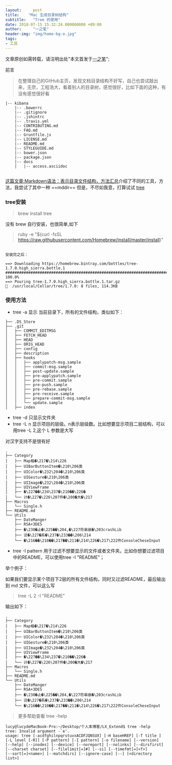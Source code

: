 ```yaml
---
layout:     post
title:    "Mac 生成目录树结构"
subtitle:   "Tree 的使用"
date: 2018-07-15 15:32:24.000000000 +09:00
author:     "一之笔"
header-img: "img/home-bg-o.jpg"
tags:
- 工具
---
```


文章原创如需转载，请注明出处"本文首发于[一之笔](https://yizibi.github.io/)";


前言
> 在整理自己的GitHub主页，发现文档目录结构不好写，自己也尝试敲出来，无奈，工程浩大，看着别人的目录树，感觉很好，比如下面的这种，有没有感觉很好看

```
|-- kibana
    |-- .bowerrc
    |-- .gitignore
    |-- .jshintrc
    |-- .travis.yml
    |-- CONTRIBUTING.md
    |-- FAQ.md
    |-- Gruntfile.js
    |-- LICENSE.md
    |-- README.md
    |-- STYLEGUIDE.md
    |-- bower.json
    |-- package.json
    |-- docs
    |   |-- access.asciidoc
    
```
[这篇文章:Markdown语法：表示目录文件结构，方法汇总](https://vimsky.com/article/3606.html)介绍了不同的工具，方法，我尝试了其中一种 ==mddir== 但是，不尽如我意，打算试试  [tree](http://mama.indstate.edu/users/ice/tree/)

### tree安装

> brew install tree

没有 brew  自行安装，也很简单,如下

> ruby -e "$(curl -fsSL https://raw.githubusercontent.com/Homebrew/install/master/install)"


```

安装完之后：

==> Downloading https://homebrew.bintray.com/bottles/tree-1.7.0.high_sierra.bottle.1
######################################################################## 100.0%
==> Pouring tree-1.7.0.high_sierra.bottle.1.tar.gz
🍺  /usr/local/Cellar/tree/1.7.0: 8 files, 114.3KB

```

### 使用方法

* tree -a 显示 当前目录下，所有的文件结构，类似如下：

```
├── .DS_Store
├── .git
│   ├── COMMIT_EDITMSG
│   ├── FETCH_HEAD
│   ├── HEAD
│   ├── ORIG_HEAD
│   ├── config
│   ├── description
│   ├── hooks
│   │   ├── applypatch-msg.sample
│   │   ├── commit-msg.sample
│   │   ├── post-update.sample
│   │   ├── pre-applypatch.sample
│   │   ├── pre-commit.sample
│   │   ├── pre-push.sample
│   │   ├── pre-rebase.sample
│   │   ├── pre-receive.sample
│   │   ├── prepare-commit-msg.sample
│   │   └── update.sample
│   ├── index

```
* tree -d 只显示文件夹
* tree -L n 显示项目的层级。n表示层级数。比如想要显示项目二层结构，可以用tree -L 2,这个 L 参数是大写

对汉字支持不是很有好

```
.
├── Category
│   ├── Map格�\217�\214\226
│   ├── UIBarButtonItem�\210\206类
│   ├── UIColor�\232\204�\210\206类
│   ├── UIGesture�\210\206类
│   ├── UIImage�\232\204�\210\206类
│   ├── UIViewFrame
│   ├── �\227��\234\237�\210��\226�
│   └── 计�\227�\226\207件�\200�大�\217
├── Macros
│   └── Single.h
├── README.md
└── Utils
    ├── DateManger
    ├── RSA+3DES
    ├── �\230�止�\225��\204,�\227符串崩�\203crashLib
    ├── 访�\227�系�\237�\233��\206\214
    └── �\216��\210��\217��\211�\214\226�\217\222件ConsoleCheseInput

```

* tree -I pattern 用于过滤不想要显示的文件或者文件夹。比如你想要过滤项目中的README，可以使用tree -I "README"；

举个例子：

如果我们要显示某个项目下2层的所有文件结构，同时又过滤README，最后输出到 md 文件，可以这么写

> tree -L 2 -I "README"

输出如下：

```
.
├── Category
│   ├── Map格�\217�\214\226
│   ├── UIBarButtonItem�\210\206类
│   ├── UIColor�\232\204�\210\206类
│   ├── UIGesture�\210\206类
│   ├── UIImage�\232\204�\210\206类
│   ├── UIViewFrame
│   ├── �\227��\234\237�\210��\226�
│   └── 计�\227�\226\207件�\200�大�\217
├── Macros
│   └── Single.h
├── README.md
└── Utils
    ├── DateManger
    ├── RSA+3DES
    ├── �\230�止�\225��\204,�\227符串崩�\203crashLib
    ├── 访�\227�系�\237�\233��\206\214
    └── �\216��\210��\217��\211�\214\226�\217\222件ConsoleCheseInput

```

> 更多帮助查看 tree -help

```
lucy@lucydeMacBook-Pro:~/Desktop/个人本博客/LX_Extend$ tree -help
tree: Invalid argument -`e'.
usage: tree [-acdfghilnpqrstuvxACDFJQNSUX] [-H baseHREF] [-T title ]
[-L level [-R]] [-P pattern] [-I pattern] [-o filename] [--version]
[--help] [--inodes] [--device] [--noreport] [--nolinks] [--dirsfirst]
[--charset charset] [--filelimit[=]#] [--si] [--timefmt[=]<f>]
[--sort[=]<name>] [--matchdirs] [--ignore-case] [--] [<directory list>]
```
